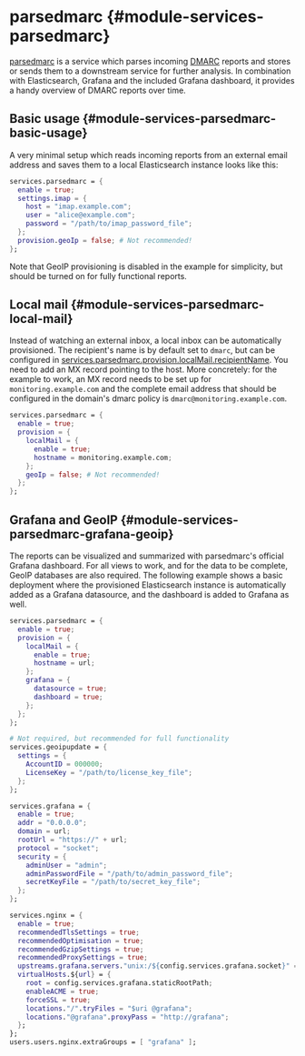 # parsedmarc {#module-services-parsedmarc}
[parsedmarc](https://domainaware.github.io/parsedmarc/) is a service
which parses incoming [DMARC](https://dmarc.org/) reports and stores
or sends them to a downstream service for further analysis. In
combination with Elasticsearch, Grafana and the included Grafana
dashboard, it provides a handy overview of DMARC reports over time.

## Basic usage {#module-services-parsedmarc-basic-usage}
A very minimal setup which reads incoming reports from an external
email address and saves them to a local Elasticsearch instance looks
like this:

```nix
services.parsedmarc = {
  enable = true;
  settings.imap = {
    host = "imap.example.com";
    user = "alice@example.com";
    password = "/path/to/imap_password_file";
  };
  provision.geoIp = false; # Not recommended!
};
```

Note that GeoIP provisioning is disabled in the example for
simplicity, but should be turned on for fully functional reports.

## Local mail {#module-services-parsedmarc-local-mail}
Instead of watching an external inbox, a local inbox can be
automatically provisioned. The recipient's name is by default set to
`dmarc`, but can be configured in
[services.parsedmarc.provision.localMail.recipientName](options.html#opt-services.parsedmarc.provision.localMail.recipientName). You
need to add an MX record pointing to the host. More concretely: for
the example to work, an MX record needs to be set up for
`monitoring.example.com` and the complete email address that should be
configured in the domain's dmarc policy is
`dmarc@monitoring.example.com`.

```nix
services.parsedmarc = {
  enable = true;
  provision = {
    localMail = {
      enable = true;
      hostname = monitoring.example.com;
    };
    geoIp = false; # Not recommended!
  };
};
```

## Grafana and GeoIP {#module-services-parsedmarc-grafana-geoip}
The reports can be visualized and summarized with parsedmarc's
official Grafana dashboard. For all views to work, and for the data to
be complete, GeoIP databases are also required. The following example
shows a basic deployment where the provisioned Elasticsearch instance
is automatically added as a Grafana datasource, and the dashboard is
added to Grafana as well.

```nix
services.parsedmarc = {
  enable = true;
  provision = {
    localMail = {
      enable = true;
      hostname = url;
    };
    grafana = {
      datasource = true;
      dashboard = true;
    };
  };
};

# Not required, but recommended for full functionality
services.geoipupdate = {
  settings = {
    AccountID = 000000;
    LicenseKey = "/path/to/license_key_file";
  };
};

services.grafana = {
  enable = true;
  addr = "0.0.0.0";
  domain = url;
  rootUrl = "https://" + url;
  protocol = "socket";
  security = {
    adminUser = "admin";
    adminPasswordFile = "/path/to/admin_password_file";
    secretKeyFile = "/path/to/secret_key_file";
  };
};

services.nginx = {
  enable = true;
  recommendedTlsSettings = true;
  recommendedOptimisation = true;
  recommendedGzipSettings = true;
  recommendedProxySettings = true;
  upstreams.grafana.servers."unix:/${config.services.grafana.socket}" = {};
  virtualHosts.${url} = {
    root = config.services.grafana.staticRootPath;
    enableACME = true;
    forceSSL = true;
    locations."/".tryFiles = "$uri @grafana";
    locations."@grafana".proxyPass = "http://grafana";
  };
};
users.users.nginx.extraGroups = [ "grafana" ];
```
